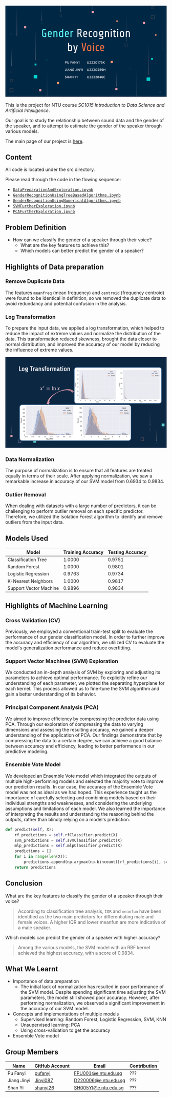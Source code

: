 [![](./images/Cover/cover.svg)](https://pufanyi.github.io/GenderRecognitionByVoice/)

This is the project for NTU course *SC1015 Introduction to Data Science and Artificial Intelligence*.

Our goal is to study the relationship between sound data and the gender of the speaker, and to attempt to estimate the gender of the speaker through various models.

The main page of our project is [here](https://pufanyi.github.io/GenderRecognitionByVoice).

## Content

All code is located under the src directory.

Please read through the code in the flowing sequence:

- [`DataPreparationAndExploration.ipynb`](./src/DataPreparationAndExploration.ipynb)
- [`GenderRecognitionUsingTreeBasedAlgorithms.ipynb`](./src/GenderRecognitionUsingTreeBasedAlgorithms.ipynb)
- [`GenderRecognitionUsingNumericalAlgorithms.ipynb`](./src/GenderRecognitionUsingNumericalAlgorithms.ipynb)
- [`SVMFurtherExploration.ipynb`](./src/SVMFurtherExploration.ipynb)
- [`PCAFurtherExploration.ipynb`](./src/PCAFurtherExploration.ipynb)

## Problem Definition

- How can we classify the gender of a speaker through their voice?
  - What are the key features to achieve this?
  - Which models can better predict the gender of a speaker?

## Highlights of Data preparation

### Remove Duplicate Data

The features `meanfreq` (mean frequency) and `centroid` (frequency centroid) were found to be identical in definition, so we removed the duplicate data to avoid redundancy and potential confusion in the analysis.

### Log Transformation

To prepare the input data, we applied a log transformation, which helped to reduce the impact of extreme values and normalize the distribution of the data. This transformation reduced skewness, brought the data closer to normal distribution, and improved the accuracy of our model by reducing the influence of extreme values.

![](./images/DataPreparation/LogTransform.png)

### Data Normalization

The purpose of normalization is to ensure that all features are treated equally in terms of their scale. After applying normalization, we saw a remarkable increase in accuracy of our SVM model from 0.6934 to 0.9834.

### Outlier Removal

When dealing with datasets with a large number of predictors, it can be challenging to perform outlier removal on each specific predictor. Therefore, we utilized the Isolation Forest algorithm to identify and remove outliers from the input data.

## Models Used

| Model | Training Accuracy | Testing Accuracy |
| --- | --- | --- |
| Classification Tree | 1.0000 | 0.9751 |
| Random Forest | 1.0000 | 0.9801 |
| Logistic Regression | 0.9763 | 0.9734 |
| K-Nearest Neighbors | 1.0000 | 0.9817 |
| Support Vector Machine | 0.9896 | 0.9834 |

## Highlights of Machine Learning

### Cross Validation (CV)

Previously, we employed a conventional train-test split to evaluate the performance of our gender classification model. In order to further improve the accuracy and efficiency of our algorithm, we utilized CV to evaluate the model's generalization performance and reduce overfitting.

### Support Vector Machines (SVM) Exploration

We conducted an in-depth analysis of SVM by exploring and adjusting its parameters to achieve optimal performance. To explicitly refine our understanding of each parameter, we plotted the separating hyperplane for each kernel. This process allowed us to fine-tune the SVM algorithm and gain a better understanding of its behavior.

### Principal Component Analysis (PCA)

We aimed to improve efficiency by compressing the predictor data using PCA. Through our exploration of compressing the data to varying dimensions and assessing the resulting accuracy, we gained a deeper understanding of the application of PCA. Our findings demonstrate that by compressing the data to a certain degree, we can achieve a good balance between accuracy and efficiency, leading to better performance in our predictive modeling.

### Ensemble Vote Model

We developed an Ensemble Vote model which integrated the outputs of multiple high-performing models and selected the majority vote to improve our prediction results. In our case, the accuracy of the Ensemble Vote model was not as ideal as we had hoped. This experience taught us the importance of carefully selecting and combining models based on their individual strengths and weaknesses, and considering the underlying assumptions and limitations of each model. We also learned the importance of interpreting the results and understanding the reasoning behind the outputs, rather than blindly relying on a model's prediction.


```python
def predict(self, X):
    rf_predictions = self.rfClassifier.predict(X)
    svm_predictions = self.svmClassifier.predict(X)
    mlp_predictions = self.mlpClassifier.predict(X)
    predictions = []
    for i in range(len(X)):
        predictions.append(np.argmax(np.bincount([rf_predictions[i], svm_predictions[i], mlp_predictions[i]])))
    return predictions
```

## Conclusion

What are the key features to classify the gender of a speaker through their voice?

> According to classification tree analysis, `IQR` and `meanfun` have been identified as the two main predictors for differentiating male and female voices. A higher IQR and lower meanfun are more indicative of a male speaker.

Which models can predict the gender of a speaker with higher accuracy?

> Among the various models, the SVM model with an RBF kernel achieved the highest accuracy, with a score of 0.9834.

## What We Learnt

- Importance of data preparation
  - The initial lack of normalization has resulted in poor performance of the SVM model. Despite spending significant time adjusting the SVM parameters, the model still showed poor accuracy. However, after performing normalization, we observed a significant improvement in the accuracy of our SVM model.
- Concepts and implementations of multiple models
  - Supervised learning: Random Forest, Logistic Regression, SVM, KNN
  - Unsupervised learning: PCA
  - Using cross-validation to get the accuracy
- Ensemble Vote model

## Group Members

| Name | GitHub Account | Email | Contribution |
| --- | --- | --- | --- |
| Pu Fanyi | [pufanyi](https://github.com/pufanyi) | FPU001@e.ntu.edu.sg | ??? |
| Jiang Jinyi | [Jinyi087](https://github.com/Jinyi087) | D220006@e.ntu.edu.sg | ??? |
| Shan Yi | [shanyi26](https://github.com/shanyi26) | SH005YI@e.ntu.edu.sg | ??? |
